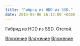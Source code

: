 ```yaml
---
title: "Гибрид из HDD из SSD."
date: 2014-08-06 16:13:00 +0300
---
```


Гибрид из HDD из SSD.
Отстой.


[Вложение](/assets/vk_photos/1/iKu9aR6Phuo.jpg)
[Вложение](/assets/vk_photos/1/XS3GwcB9FLQ.jpg)
[Вложение](/assets/vk_photos/1/wA7JQM3i6WY.jpg)
